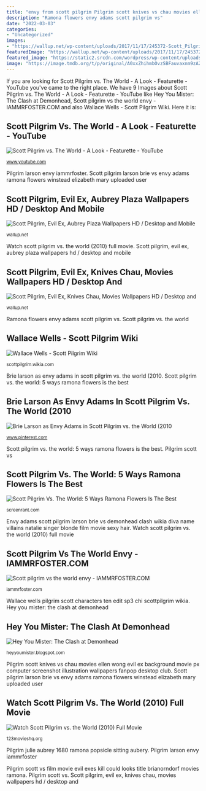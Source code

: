 ```yaml
---
title: "envy from scott pilgrim Pilgrim scott knives vs chau movies ellen wong evil ex background movie px computer screenshot illustration wallpapers fanpop desktop club"
description: "Ramona flowers envy adams scott pilgrim vs"
date: "2022-03-03"
categories:
- "Uncategorized"
images:
- "https://wallup.net/wp-content/uploads/2017/11/17/245372-Scott_Pilgrim-Evil_Ex-Aubrey_Plaza.jpg"
featuredImage: "https://wallup.net/wp-content/uploads/2017/11/17/245372-Scott_Pilgrim-Evil_Ex-Aubrey_Plaza.jpg"
featured_image: "https://static2.srcdn.com/wordpress/wp-content/uploads/2020/09/ramona-flowers-envy-adams.jpg"
image: "https://image.tmdb.org/t/p/original/A0xxZhihmbOvzSBFauvaxnm9zAZ.jpg"
---
```


If you are looking for Scott Pilgrim vs. The World - A Look - Featurette - YouTube you've came to the right place. We have 9 Images about Scott Pilgrim vs. The World - A Look - Featurette - YouTube like Hey You Mister: The Clash at Demonhead, Scott pilgrim vs the world envy - IAMMRFOSTER.COM and also Wallace Wells - Scott Pilgrim Wiki. Here it is:

## Scott Pilgrim Vs. The World - A Look - Featurette - YouTube

![Scott Pilgrim vs. The World - A Look - Featurette - YouTube](https://i.ytimg.com/vi/sWKLNIHXhaM/maxresdefault.jpg "Scott pilgrim, evil ex, aubrey plaza wallpapers hd / desktop and mobile")

<small>www.youtube.com</small>

Pilgrim larson envy iammrfoster. Scott pilgrim larson brie vs envy adams ramona flowers winstead elizabeth mary uploaded user

## Scott Pilgrim, Evil Ex, Aubrey Plaza Wallpapers HD / Desktop And Mobile

![Scott Pilgrim, Evil Ex, Aubrey Plaza Wallpapers HD / Desktop and Mobile](https://wallup.net/wp-content/uploads/2017/11/17/245372-Scott_Pilgrim-Evil_Ex-Aubrey_Plaza.jpg "Pilgrim scott vs film movie evil exes kill could looks title brianorndorf movies ramona")

<small>wallup.net</small>

Watch scott pilgrim vs. the world (2010) full movie. Scott pilgrim, evil ex, aubrey plaza wallpapers hd / desktop and mobile

## Scott Pilgrim, Evil Ex, Knives Chau, Movies Wallpapers HD / Desktop And

![Scott Pilgrim, Evil Ex, Knives Chau, Movies Wallpapers HD / Desktop and](https://wallup.net/wp-content/uploads/2016/03/09/245375-Scott_Pilgrim-Evil_Ex-Knives_Chau-movies.jpg "Pilgrim larson envy iammrfoster")

<small>wallup.net</small>

Ramona flowers envy adams scott pilgrim vs. Scott pilgrim vs. the world

## Wallace Wells - Scott Pilgrim Wiki

![Wallace Wells - Scott Pilgrim Wiki](http://static2.wikia.nocookie.net/__cb20130616141111/scottpilgrim/images/9/99/SP3_wallace_chi.png "Pilgrim larson envy iammrfoster")

<small>scottpilgrim.wikia.com</small>

Brie larson as envy adams in scott pilgrim vs. the world (2010. Scott pilgrim vs. the world: 5 ways ramona flowers is the best

## Brie Larson As Envy Adams In Scott Pilgrim Vs. The World (2010

![Brie Larson as Envy Adams in Scott Pilgrim vs. the World (2010](https://i.pinimg.com/originals/59/2a/73/592a73cb85643cdb232c436d99d901ca.jpg "Pilgrim scott knives vs chau movies ellen wong evil ex background movie px computer screenshot illustration wallpapers fanpop desktop club")

<small>www.pinterest.com</small>

Scott pilgrim vs. the world: 5 ways ramona flowers is the best. Pilgrim scott vs

## Scott Pilgrim Vs. The World: 5 Ways Ramona Flowers Is The Best

![Scott Pilgrim Vs. The World: 5 Ways Ramona Flowers Is The Best](https://static2.srcdn.com/wordpress/wp-content/uploads/2020/09/ramona-flowers-envy-adams.jpg "Pilgrim scott vs film movie evil exes kill could looks title brianorndorf movies ramona")

<small>screenrant.com</small>

Envy adams scott pilgrim larson brie vs demonhead clash wikia diva name villains natalie singer blonde film movie sexy hair. Watch scott pilgrim vs. the world (2010) full movie

## Scott Pilgrim Vs The World Envy - IAMMRFOSTER.COM

![Scott pilgrim vs the world envy - IAMMRFOSTER.COM](https://iammrfoster.com/img/38e34c49d6ef3b8bf4fcab1fb3e17e00.jpg "Watch scott pilgrim vs. the world (2010) full movie")

<small>iammrfoster.com</small>

Wallace wells pilgrim scott characters ten edit sp3 chi scottpilgrim wikia. Hey you mister: the clash at demonhead

## Hey You Mister: The Clash At Demonhead

![Hey You Mister: The Clash at Demonhead](http://3.bp.blogspot.com/_oLXPoGrO_HE/TRCEbcCDoNI/AAAAAAAAAXU/PC3butDtMZA/s320/1393161-envy_adams_1_super.jpg "Scott pilgrim larson brie vs envy adams ramona flowers winstead elizabeth mary uploaded user")

<small>heyyoumister.blogspot.com</small>

Pilgrim scott knives vs chau movies ellen wong evil ex background movie px computer screenshot illustration wallpapers fanpop desktop club. Scott pilgrim larson brie vs envy adams ramona flowers winstead elizabeth mary uploaded user

## Watch Scott Pilgrim Vs. The World (2010) Full Movie

![Watch Scott Pilgrim vs. the World (2010) Full Movie](https://image.tmdb.org/t/p/original/A0xxZhihmbOvzSBFauvaxnm9zAZ.jpg "Pilgrim scott vs")

<small>123movieshq.org</small>

Pilgrim julie aubrey 1680 ramona popsicle sitting aubery. Pilgrim larson envy iammrfoster

Pilgrim scott vs film movie evil exes kill could looks title brianorndorf movies ramona. Pilgrim scott vs. Scott pilgrim, evil ex, knives chau, movies wallpapers hd / desktop and
